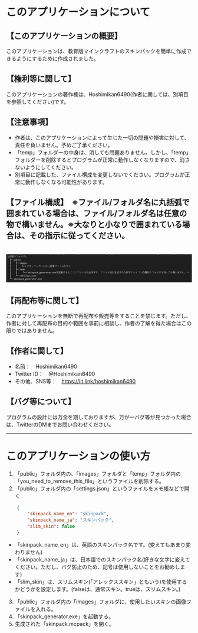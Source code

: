 # このアプリケーションについて
## 【このアプリケーションの概要】
このアプリケーションは、教育版マインクラフトのスキンパックを簡単に作成できるようにするために作成されました。

## 【権利等に関して】
このアプリケーションの著作権は、Hoshimikan6490(作者に関しては、別項目を参照してください)です。

## 【注意事項】
- 作者は、このアプリケーションによって生じた一切の問題や損害に対して、責任を負いません。予めご了承ください。
- 「temp」フォルダーの中身は、消しても問題ありません。しかし、「temp」フォルダーを削除するとプログラムが正常に動作しなくなりますので、消さないようにしてください。
- 別項目に記載した、ファイル構成を変更しないでください。プログラムが正常に動作しなくなる可能性があります。

## 【ファイル構成】　※ファイル/フォルダ名に丸括弧で囲まれている場合は、ファイル/フォルダ名は任意の物で構いません。※大なりと小なりで囲まれている場合は、その指示に従ってください。
　![file_organization](/file_organization.png)

## 【再配布等に関して】
このアプリケーションを無断で再配布や販売等をすることを禁じます。ただし、作者に対して再配布の目的や範囲を事前に相談し、作者の了解を得た場合はこの限りではありません。

## 【作者に関して】
- 名前：　Hoshimikan6490
- Twitter ID：　@Hoshimikan6490
- その他、SNS等：　https://lit.link/hoshimikan6490

## 【バグ等について】
プログラムの設計には万全を期しておりますが、万が一バグ等が見つかった場合は、TwitterのDMまでお問い合わせください。

***
# このアプリケーションの使い方
1. 「public」フォルダ内の、「images」フォルダと「temp」フォルダ内の「you_need_to_remove_this_file」というファイルを削除する。
2. 「public」フォルダ内の「settings.json」というファイルをメモ帳などで開く
```json
    {
        "skinpack_name_en": "skinpack",
        "skinpack_name_ja": "スキンパック",
        "slim_skin": false
    }
```
- 「skinpack_name_en」は、英語のスキンパック名です。(変えてもあまり変わりません)
- 「skinpack_name_ja」は、日本語でのスキンパック名(好きな文字に変えてください。ただし、バグ防止のため、記号は使用しないことをお勧めします)
- 「slim_skin」は、スリムスキン(「アレックススキン」ともいう)を使用するかどうかを設定します。(falseは、通常スキン。trueは、スリムスキン。)

3. 「public」フォルダ内の「images」フォルダに、使用したいスキンの画像ファイルを入れる。
4. 「skinpack_generator.exe」を起動する。
5. 生成された「skinpack.mcpack」を開く。
